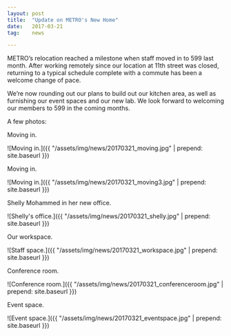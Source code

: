 ```yaml
---
layout: post
title:  "Update on METRO's New Home"
date:   2017-03-21
tag:	news

---
```

METRO’s relocation reached a milestone when staff moved in to 599 last month. After working remotely since our location at 11th street was closed, returning to a typical schedule complete with a commute has been a welcome change of pace.

We’re now rounding out our plans to build out our kitchen area, as well as furnishing our event spaces and our new lab. We look forward to welcoming our members to 599 in the coming months.

A few photos:


Moving in.

![Moving in.]({{ "/assets/img/news/20170321_moving.jpg" | prepend: site.baseurl }})



Moving in.

![Moving in.]({{ "/assets/img/news/20170321_moving3.jpg" | prepend: site.baseurl }})



Shelly Mohammed in her new office.

![Shelly's office.]({{ "/assets/img/news/20170321_shelly.jpg" | prepend: site.baseurl }})



Our workspace.

![Staff space.]({{ "/assets/img/news/20170321_workspace.jpg" | prepend: site.baseurl }})



Conference room.

![Conference room.]({{ "/assets/img/news/20170321_conferenceroom.jpg" | prepend: site.baseurl }})



Event space.

![Event space.]({{ "/assets/img/news/20170321_eventspace.jpg" | prepend: site.baseurl }})
